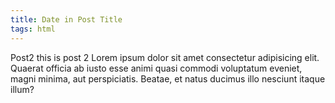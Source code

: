 ```yaml
---
title: Date in Post Title
tags: html
---
```


Post2 this is post 2 Lorem ipsum dolor sit amet consectetur adipisicing elit. Quaerat officia ab iusto esse animi quasi
commodi voluptatum eveniet, magni minima, aut perspiciatis. Beatae, et natus ducimus illo nesciunt itaque illum?

